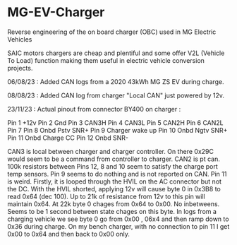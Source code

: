 # MG-EV-Charger
Reverse engineering of the on board charger (OBC) used in MG Electric Vehicles

SAIC motors chargers are cheap and plentiful and some offer V2L (Vehicle To Load) function making them useful in electric vehicle conversion projects.

06/08/23 : Added CAN logs from a 2020 43kWh MG ZS EV during charge.


08/08/23 : Added CAN log from charger "Local CAN" just powered by 12v.

23/11/23 : Actual pinout from connector BY400 on charger : 

Pin 1     +12v
Pin 2     Gnd
Pin 3    CAN3H
Pin 4    CAN3L
Pin 5    CAN2H
Pin 6    CAN2L
Pin 7
Pin 8   Onbd Pstv SNR+
Pin 9   Charger wake up
Pin 10  Onbd Ngtv SNR+
Pin 11 Onbd Charge CC
Pin 12 Onbd SNR-

CAN3 is local between charger and charger controller. On there 0x29C would seem to be a command from controller to charger.
CAN2 is pt can.
100k resistors between Pins 12, 8 and 10 seem to satisfy the charge port temp sensors.
Pin 9 seems to do nothing and is not reported on CAN.
Pin 11 is weird. Firstly, it is looped through the HVIL on the AC connector but not the DC. With the HVIL shorted, applying 12v will cause byte 0 in 0x3B8 to read 0x64 (dec 100).
Up to 21k of resistance from 12v to this pin will maintain 0x64. At 22k byte 0 chages from 0x64 to 0x00. No inbetweens.
Seems to be 1 second between state chages on this byte.
In logs from a charging vehicle we see byte 0 go from 0x00 , 06x4 and then ramp down to 0x36 during charge. On my bench charger, with no connection to pin 11 I get 0x00 to 0x64 and then back to 0x00 only.

